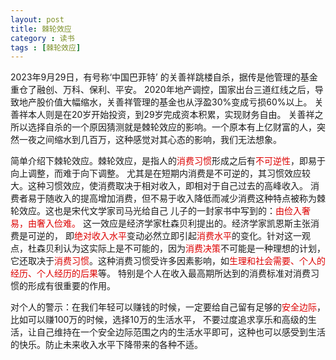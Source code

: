 ```yaml
---
layout: post
title: 棘轮效应
category : 读书
tags : [棘轮效应]
---
```


2023年9月29日，有号称‘中国巴菲特’ 的关善祥跳楼自杀，据传是他管理的基金重仓了融创、万科、保利、平安。
2020年地产调控，国家出台三道红线之后，导致地产股价值大幅缩水，关善祥管理的基金也从浮盈30%变成亏损60%以上。
关善祥本人则是在20岁开始投资，到29岁完成资本积累，实现财务自由。
关善祥之所以选择自杀的一个原因猜测就是棘轮效应的影响。一个原本有上亿财富的人，突然一夜之间缩水到几百万，这种感觉对其心态的影响，我们无法想象。      

简单介绍下棘轮效应。棘轮效应，是指人的<font color="#dd000">消费习惯</font>形成之后有<font color="#dd000">不可逆性</font>，即易于向上调整，而难于向下调整。
尤其是在短期内消费是不可逆的，其习惯效应较大。这种习惯效应，使消费取决于相对收入，即相对于自己过去的高峰收入。
消费者易于随收入的提高增加消费，但不易于收入降低而减少消费这种特点被称为棘轮效应。这也是宋代文学家司马光给自己
儿子的一封家书中写到的：<font color="#dd000">由俭入奢易，由奢入俭难。</font> 这一效应是经济学家杜森贝利提出的。经济学家凯恩斯主张消费是可逆的，
即<font color="#dd000">绝对收入水平</font>变动必然立即引起<font color="#dd000">消费水平</font>的变化。针对这一观点，杜森贝利认为这实际上是不可能的，因为<font color="#dd000">消费决策</font>不可能是一种理想的计划，
它还取决于<font color="#dd000">消费习惯</font>。这种消费习惯受许多因素影响，如<font color="#dd000">生理和社会需要、个人的经历、个人经历的后果</font>等。
特别是个人在收入最高期所达到的消费标准对消费习惯的形成有很重要的作用。

对个人的警示：在我们年轻可以赚钱的时候，一定要给自己留有足够的<font color="#dd000">安全边际</font>，比如可以赚100万的时候，选择10万的生活水平，
不要过度追求享乐和高级的生活，让自己维持在一个安全边际范围之内的生活水平即可，这种也可以感受到生活的快乐。防止未来收入水平下降带来的各种不适。